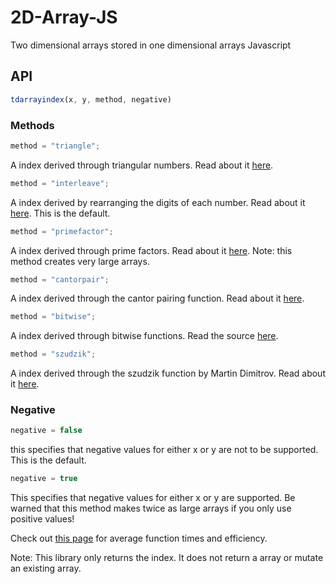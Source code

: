 # 2D-Array-JS
Two dimensional arrays stored in one dimensional arrays Javascript

## API

```javascript
tdarrayindex(x, y, method, negative)
```
### Methods

```javascript
method = "triangle";
```

A index derived through triangular numbers. Read about it [here](https://en.wikipedia.org/wiki/Hilbert%27s_paradox_of_the_Grand_Hotel#Triangular_number_method).

```javascript
method = "interleave";
```

A index derived by rearranging the digits of each number. Read about it [here](https://en.wikipedia.org/wiki/Hilbert%27s_paradox_of_the_Grand_Hotel#Interleaving_method). This is the default.


```javascript
method = "primefactor";
```

A index derived through prime factors. Read about it [here](https://en.wikipedia.org/wiki/Hilbert%27s_paradox_of_the_Grand_Hotel#Prime_factorization_method). Note: this method creates very large arrays.

```javascript
method = "cantorpair";
```

A index derived through the cantor pairing function. Read about it [here](https://en.wikipedia.org/wiki/Pairing_function).

```javascript
method = "bitwise";
```

A index derived through bitwise functions. Read the source [here](https://gist.github.com/KenanSulayman/7720542).

```javascript
method = "szudzik";
```

A index derived through the szudzik function by Martin Dimitrov. Read about it [here](https://codepen.io/sachmata/post/elegant-pairing).

### Negative

```javascript
negative = false
```
this specifies that negative values for either x or y are not to be supported. This is the default.

```javascript
negative = true
```
This specifies that negative values for either x or y are supported. Be warned that this method makes twice as large arrays if you only use positive values!

Check out [this page](https://thegreatrambler.github.io/2D-Array-JS/demo.html) for average function times and efficiency.

Note: This library only returns the index. It does not return a array or mutate an existing array.
